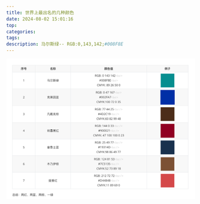 ```yaml
---
title: 世界上最出名的几种颜色
date: 2024-08-02 15:01:16
top:
categories:
tags:
description: 马尔斯绿-- RGB:0,143,142;#008F8E
---
```

![img.png](../images/021.png)